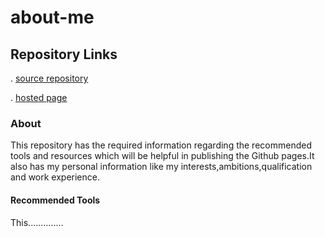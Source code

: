 # about-me

## Repository Links
. [source repository](https://github.com/mohanpratapa/about-me)

. [hosted page](https://github.com/mohanpratapa/about-me)

### About

This repository has the required information regarding the recommended tools and resources which will be helpful in publishing the Github pages.It also has my personal information like my interests,ambitions,qualification and work experience.

#### Recommended Tools

This..............



